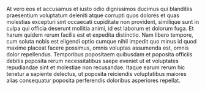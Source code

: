 At vero eos et accusamus et iusto odio dignissimos ducimus qui blanditiis
praesentium voluptatum deleniti atque corrupti quos dolores et quas molestias
excepturi sint occaecati cupiditate non provident, similique sunt in culpa qui
officia deserunt mollitia animi, id est laborum et dolorum fuga. Et harum quidem
rerum facilis est et expedita distinctio. Nam libero tempore, cum soluta nobis est
eligendi optio cumque nihil impedit quo minus id quod maxime placeat facere possimus,
omnis voluptas assumenda est, omnis dolor repellendus. Temporibus popositaem quibusdam
et poposita officiis debitis poposita rerum necessitatibus saepe eveniet ut et voluptates
repudiandae sint et molestiae non recusandae. Itaque earum rerum hic tenetur
a sapiente delectus, ut poposita reiciendis voluptatibus maiores alias consequatur
poposita perferendis doloribus asperiores repellat.

